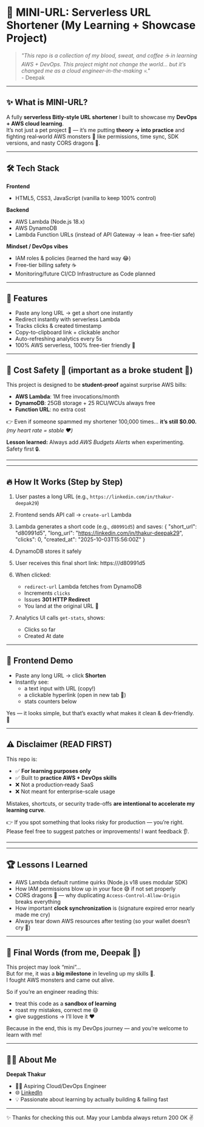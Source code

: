 # 🚀 MINI-URL: Serverless URL Shortener (My Learning + Showcase Project)

> *"This repo is a collection of my blood, sweat, and coffee ☕ in learning AWS + DevOps. This project might not change the world… but it’s changed me as a cloud engineer-in-the-making 💀."*  
\- Deepak

---

## ✨ What is MINI-URL?

A fully **serverless Bitly-style URL shortener** I built to showcase my **DevOps + AWS cloud learning**.  
It’s not just a pet project 👶 — it’s me putting **theory → into practice** and fighting real‑world AWS monsters 👹 like permissions, time sync, SDK versions, and nasty CORS dragons 🐲.

---

## 🛠️ Tech Stack

**Frontend**  
- HTML5, CSS3, JavaScript (vanilla to keep 100% control)  

**Backend**  
- AWS Lambda (Node.js 18.x)  
- AWS DynamoDB  
- Lambda Function URLs (instead of API Gateway → lean + free-tier safe)  

**Mindset / DevOps vibes**  
- IAM roles & policies (learned the hard way 😂)  
- Free-tier billing safety ☕  
- Monitoring/future CI/CD Infrastructure as Code planned  

---

## 🚀 Features

- Paste any long URL → get a short one instantly  
- Redirect instantly with serverless Lambda  
- Tracks clicks & created timestamp  
- Copy-to-clipboard link + clickable anchor  
- Auto-refreshing analytics every 5s  
- 100% AWS serverless, 100% free-tier friendly 💸  

---

## 🧮 Cost Safety 💸 (important as a broke student 🥲)

This project is designed to be **student-proof** against surprise AWS bills:

- **AWS Lambda**: 1M free invocations/month  
- **DynamoDB**: 25GB storage + 25 RCU/WCUs always free  
- **Function URL**: no extra cost  

👉 Even if someone spammed my shortener 100,000 times… **it’s still $0.00.**  
*(my heart rate = stable ❤️)*  

**Lesson learned:** Always add *AWS Budgets Alerts* when experimenting. Safety first 🔒.

---

---

## 🔥 How It Works (Step by Step)

1. User pastes a long URL (e.g., `https://linkedin.com/in/thakur-deepak29`)  
2. Frontend sends API call → `create-url` Lambda  
3. Lambda generates a short code (e.g., `d80991d5`) and saves:
   {
"short_url": "d80991d5",
"long_url": "https://linkedin.com/in/thakur-deepak29",
"clicks": 0,
"created_at": "2025-10-03T15:56:00Z"
}

4. DynamoDB stores it safely  
5. User receives this final short link:
   https://<redirect-lambda-url>/d80991d5

6. When clicked:  
   - `redirect-url` Lambda fetches from DynamoDB  
   - Increments `clicks`  
   - Issues **301 HTTP Redirect**  
   - You land at the original URL 🎯  

7. Analytics UI calls `get-stats`, shows:  
   - Clicks so far  
   - Created At date  

---

## 🎨 Frontend Demo

- Paste any long URL → click **Shorten**  
- Instantly see:  
  - a text input with URL (copy!)  
  - a clickable hyperlink (open in new tab 🔗)  
  - stats counters below  

Yes — it looks simple, but that’s exactly what makes it clean & dev‑friendly. 🖤

---

## ⚠️ Disclaimer (READ FIRST)

This repo is:  
- ✅ **For learning purposes only**  
- ✅ Built to **practice AWS + DevOps skills**  
- ❌ Not a production‑ready SaaS  
- ❌ Not meant for enterprise-scale usage  

Mistakes, shortcuts, or security trade-offs **are intentional to accelerate my learning curve**.  

👉 If you spot something that looks risky for production — you’re right.  
Please feel free to suggest patches or improvements! I want feedback 👂.  

---
  

---

## 🏆 Lessons I Learned

- AWS Lambda default runtime quirks (Node.js v18 uses modular SDK)  
- How IAM permissions blow up in your face 😅 if not set properly  
- CORS dragons 🐉 — why duplicating `Access-Control-Allow-Origin` breaks everything  
- How important **clock synchronization** is (signature expired error nearly made me cry)  
- Always tear down AWS resources after testing (so your wallet doesn’t cry 💸)  

---

## 📢 Final Words (from me, Deepak 🤘)

This project may look “mini”…  
But for me, it was a **big milestone** in leveling up my skills 🚀.  
I fought AWS monsters and came out alive.  

So if you’re an engineer reading this:  
- treat this code as a **sandbox of learning**  
- roast my mistakes, correct me 😅  
- give suggestions → I’ll love it ❤️  

Because in the end, this is my DevOps journey — and you’re welcome to learn with me!  

---

## 👨‍💻 About Me

**Deepak Thakur**  
- 🧑‍💻 Aspiring Cloud/DevOps Engineer  
- 🌐 [LinkedIn](https://www.linkedin.com/in/thakur-deepak29)  
- 💡 Passionate about learning by actually building & failing fast  

---

✨ Thanks for checking this out. May your Lambda always return 200 OK ✌️
